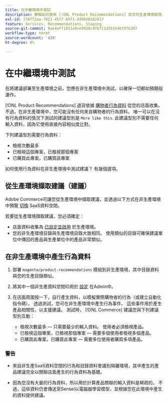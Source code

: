 ```yaml
---
title: 在中繼環境中測試
description: 瞭解如何使用 [!DNL Product Recommendations] 從您的生產環境取得，以用於測試用途。
exl-id: 178ff2aa-7821-45f7-85f1-d490d8182817
feature: Services, Recommendations, Staging
source-git-commit: 9ae4aff1851e9ce9920c4fbf11d2616d6f0f6307
workflow-type: tm+mt
source-wordcount: '429'
ht-degree: 0%

---
```


# 在中繼環境中測試

在將建議部署至生產環境之前，您應在非生產環境中測試，以確保一切都如預期般運作。

[!DNL Product Recommendations] 退貨依據 [購物者行為資料](behavioral-data.md) 從您的店面收集。 不過，在非生產環境中，您可能沒有任何來自購物者的行為資料。 唯一可以在沒有行為資料的情況下測試的建議型別是 `More like this`. 此建議型別不需要任何輸入資料，因為它使用直接內容相似度比對。

下列建議型別需要行為資料：

- 檢視次數最多
- 已檢視這個專案，已檢視那個專案
- 已購買此專案，已購買該專案

如何使用行為資料在非生產環境中測試建議？ 有幾個選項。

## 從生產環境擷取建議（建議）

Adobe Commerce可讓您從生產環境中擷取建議，並透過以下方式在非生產環境中預覽 [切換](settings.md) SaaS資料空間。

若要從生產環境擷取建議，您必須確定：

- 店面資料收集為 [已設定並啟用](install-configure.md) 於生產環境。
- 您的非生產環境目錄與生產環境目錄大致相同。 使用類似的目錄可確保建議單位中傳回的產品與生產單位中的產品非常類似。

## 在非生產環境中產生行為資料

1. 部署 `magento/product-recommendations` 模組到非生產環境，其中目錄資料與您的生產目錄類似。

1. 將其中一個非生產資料空間ID用於 [設定](https://experienceleague.adobe.com/docs/commerce-admin/config/services/saas.html) 在Admin中。

1. 在店面周圍按一下，自行產生資料，以模擬實際購物者的行為（或建立自動化指令碼）。 透過測試，您可在非生產環境中產生行為事件。 這些事件用於產生產品相關性，以支援建議。 測試時， [!DNL Commerce] 建議您與下列建議型別互動：

   - 檢視次數最多 — 只需要最少的輸入資料。 使用者必須檢視產品。
   - 已檢視這個專案，已檢視那個專案 — 需要多個使用者檢視多個產品。
   - 已購買此專案，已購買此專案 — 需要多位使用者購買多項產品。

### 警告

- 來自非生產SaaS資料空間的行為和目錄資料會識別隔離環境，其中產生的產品建議完全以關聯店面產生的行為資料為基礎。

- 因為您沒有大量的行為資料，所以用於計算產品關聯的輸入資料是稀疏的。 不過，這些資料仍會傳送至Sensei以電腦器學習模型，並根據您在此環境中產生的資料提供建議。
